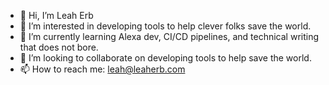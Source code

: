 - 👋  Hi, I’m Leah Erb
- 👀  I’m interested in developing tools to help clever folks save the world.
- 🌱  I’m currently learning Alexa dev, CI/CD pipelines, and technical writing that does not bore.
- 💞️  I’m looking to collaborate on developing tools to help save the world.
- 📫  How to reach me: leah@leaherb.com

<!---
leaherb/leaherb is a ✨ special ✨ repository because its `README.md` (this file) appears on your GitHub profile.
You can click the Preview link to take a look at your changes.
--->
